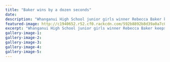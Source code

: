```yaml
---
title: "Baker wins by a dozen seconds"
date: 
description: "Whanganui High School junior girls winner Rebecca Baker keeps ahead of senior girls winner Caitlyn Alabaster in their combined 3000m race on Thursday..."
featured-image: http://c1940652.r52.cf0.rackcdn.com/592b8892b8d39a0a7c000c3c/REBECCA-BAKER-WINS-CHRON-PHOTO.jpg
excerpt: "Whanganui High School junior girls winner Rebecca Baker keeps ahead of senior girls winner Caitlyn Alabaster in their combined 3000m race on Thursday."
gallery-image-1: 
gallery-image-2: 
gallery-image-3: 
gallery-image-4: 
gallery-image-5: 
---
```

